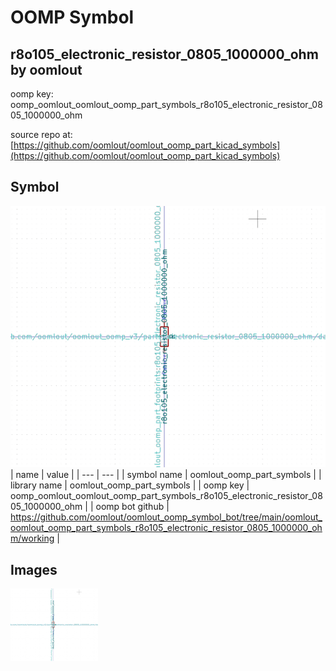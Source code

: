 # OOMP Symbol  
## r8o105_electronic_resistor_0805_1000000_ohm  by oomlout  
  
oomp key: oomp_oomlout_oomlout_oomp_part_symbols_r8o105_electronic_resistor_0805_1000000_ohm  
  
source repo at: [https://github.com/oomlout/oomlout_oomp_part_kicad_symbols](https://github.com/oomlout/oomlout_oomp_part_kicad_symbols)  
## Symbol  
  
[![working.png](working_600.png)](working.png)  
| name | value | 
| --- | --- | 
| symbol name | oomlout_oomp_part_symbols | 
| library name | oomlout_oomp_part_symbols | 
| oomp key | oomp_oomlout_oomlout_oomp_part_symbols_r8o105_electronic_resistor_0805_1000000_ohm | 
| oomp bot github | https://github.com/oomlout/oomlout_oomp_symbol_bot/tree/main/oomlout_oomlout_oomp_part_symbols_r8o105_electronic_resistor_0805_1000000_ohm/working | 
## Images  
  
[![working.png](working_140.png)](working.png)  
